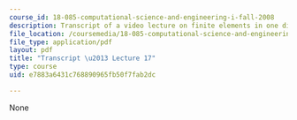 ```yaml
---
course_id: 18-085-computational-science-and-engineering-i-fall-2008
description: Transcript of a video lecture on finite elements in one dimension.
file_location: /coursemedia/18-085-computational-science-and-engineering-i-fall-2008/e7883a6431c768890965fb50f7fab2dc_18-085F08-L17.pdf
file_type: application/pdf
layout: pdf
title: "Transcript \u2013 Lecture 17"
type: course
uid: e7883a6431c768890965fb50f7fab2dc

---
```

None